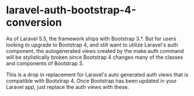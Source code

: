 # laravel-auth-bootstrap-4-conversion
As of Laravel 5.5, the framework ships with Bootstrap 3.*. But for users looking to upgrade to Bootstrap 4, and still want to utilize Laravel's auth component, the autogenerated views created by the make:auth command will be stylistically broken since Bootstrap 4 changes many of the classes and components of Bootstrap 3.

This is a drop in replacement for Laravel's auto generated auth views that is compatible with Bootstrap 4. Once Bootstrap has been updated in your Laravel app, just replace the auth views with these.
